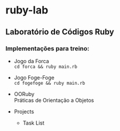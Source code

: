 # ruby-lab

## Laboratório de Códigos Ruby

### Implementações para treino:

- Jogo da Forca <br>
  `cd forca && ruby main.rb`

- Jogo Foge-Foge <br>
  `cd fogefoge && ruby main.rb`

- OORuby<br>
  Práticas de Orientação a Objetos

- Projects
  - Task List
